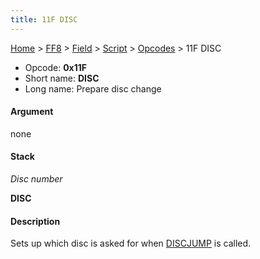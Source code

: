```yaml
---
title: 11F DISC
---
```


[Home](/Main%20Page.md) > [FF8](/FF8.md) > [Field](/FF8/Field.md) > [Script](/FF8/Field/Script.md) > [Opcodes](/FF8/Field/Script/Opcodes.md) > 11F DISC

-   Opcode: **0x11F**
-   Short name: **DISC**
-   Long name: Prepare disc change

#### Argument

none

#### Stack

  
*Disc number*

**DISC**

#### Description

Sets up which disc is asked for when [DISCJUMP][] is called.

  [DISCJUMP]: /FF8/Field/Script/Opcodes/038%20DISCJUMP.md "wikilink"
